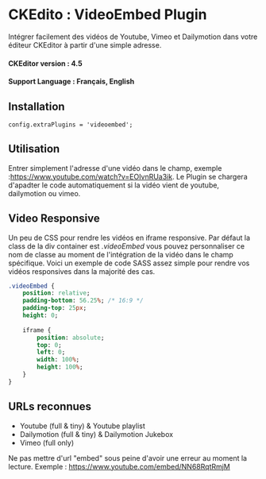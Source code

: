 # CKEdito : VideoEmbed Plugin
Intégrer facilement des vidéos de Youtube, Vimeo et Dailymotion dans votre éditeur CKEditor à partir d'une simple adresse.
#### CKEditor version : 4.5
#### Support Language : Français, English

## Installation
`config.extraPlugins = 'videoembed';`

## Utilisation
Entrer simplement l'adresse d'une vidéo dans le champ, exemple :https://www.youtube.com/watch?v=EOIvnRUa3ik. Le Plugin se chargera d'apadter le code automatiquement si la vidéo vient de youtube, dailymotion ou vimeo.

## Video Responsive
Un peu de CSS pour rendre les vidéos en iframe responsive. Par défaut la class de la div container est *.videoEmbed* vous pouvez personnaliser ce nom de classe au moment de l'intégration de la vidéo dans le champ spécifique. Voici un exemple de code SASS assez simple pour rendre vos vidéos responsives dans la majorité des cas.
```sass
.videoEmbed {
    position: relative;
    padding-bottom: 56.25%; /* 16:9 */
    padding-top: 25px;
    height: 0;
    
    iframe {
        position: absolute;
        top: 0;
        left: 0;
        width: 100%;
        height: 100%;
    }
}
```
## URLs reconnues
- Youtube (full & tiny) & Youtube playlist
- Dailymotion (full & tiny) & Dailymotion Jukebox
- Vimeo (full only)

Ne pas mettre d'url "embed" sous peine d'avoir une erreur au moment la lecture. Exemple : https://www.youtube.com/embed/NN68RqtRmjM
